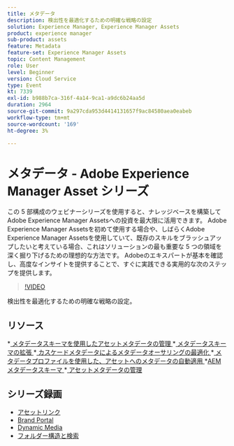 ```yaml
---
title: メタデータ
description: 検出性を最適化するための明確な戦略の設定
solution: Experience Manager, Experience Manager Assets
product: experience manager
sub-product: assets
feature: Metadata
feature-set: Experience Manager Assets
topic: Content Management
role: User
level: Beginner
version: Cloud Service
type: Event
kt: 7339
exl-id: b988b7ca-316f-4a14-9ca1-a9dc6b24aa5d
duration: 2964
source-git-commit: 9a297cda953d4414131657f9ac84580aea0eabeb
workflow-type: tm+mt
source-wordcount: '169'
ht-degree: 3%

---
```


# メタデータ - Adobe Experience Manager Asset シリーズ

この 5 部構成のウェビナーシリーズを使用すると、ナレッジベースを構築してAdobe Experience Manager Assetsへの投資を最大限に活用できます。 Adobe Experience Manager Assetsを初めて使用する場合や、しばらくAdobe Experience Manager Assetsを使用していて、既存のスキルをブラッシュアップしたいと考えている場合、これはソリューションの最も重要な 5 つの領域を深く掘り下げるための理想的な方法です。 Adobeのエキスパートが基本を確認し、高度なインサイトを提供することで、すぐに実践できる実用的な次のステップを提供します。

>[!VIDEO](https://video.tv.adobe.com/v/332134/?quality=12&learn=on&hidetitle=true)

検出性を最適化するための明確な戦略の設定。

## リソース

*[ メタデータスキーマを使用したアセットメタデータの管理 ](https://experienceleague.adobe.com/docs/experience-manager-learn/assets/authoring/metadata.html)
*[ メタデータスキーマの拡張 ](https://experienceleague.adobe.com/docs/experience-manager-learn/assets/configuring/metadata-schemas.html?lang=ja)
*[ カスケードメタデータによるメタデータオーサリングの最適化 ](https://experienceleague.adobe.com/docs/experience-manager-learn/assets/metadata/cascade-metadata-feature-video-use.html?lang=ja)
*[ メタデータプロファイルを使用した、アセットへのメタデータの自動適用 ](https://experienceleague.adobe.com/docs/experience-manager-learn/assets/configuring/metadata-profiles.html?lang=ja)
*[AEM メタデータスキーマ ](https://experienceleague.adobe.com/docs/experience-manager-65/assets/administer/metadata-schemas.html?lang=en#administer)
*[ アセットメタデータの管理 ](https://experienceleague.adobe.com/docs/experience-manager-65/assets/using/metadata.html?lang=en#RegisteringacustomnamespacewithinAEM)

## シリーズ録画

* [アセットリンク](asset-link.md)
* [Brand Portal](brand-portal.md)
* [Dynamic Media](dynamic-media.md)
* [フォルダー構造と検索](folder-structure-search.md)
